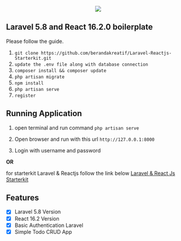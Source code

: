 <p align="center"><img src="https://encrypted-tbn0.gstatic.com/images?q=tbn:ANd9GcReb0POmIY3t8_bwE4c55yZXSrZw-HsAY5_dp96I2myI_V17LuZ"></p>

## Laravel 5.8 and React 16.2.0 boilerplate

Please follow the guide.

1. `git clone https://github.com/berandakreatif/Laravel-Reactjs-Starterkit.git`
2. `update the .env file along with database connection`
3. `composer install && composer update`
4. `php artisan migrate`
5. `npm install`
6. `php artisan serve`
7. `register`

## Running Application
1. open terminal and run command `php artisan serve`

2. Open browser and run with this url `http://127.0.0.1:8000`

3. Login with username and password

**OR**

for starterkit Laravel & Reactjs follow the link below
    [Laravel & React Js Starterkit](https://github.com/berandakreatif/Laravel-Reactjs-Starterkit)

## Features
- [x] Laravel 5.8 Version
- [x] React 16.2 Version
- [x] Basic Authentication Laravel
- [x] Simple Todo CRUD App